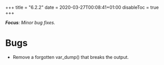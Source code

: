 +++
title = "6.2.2"
date = 2020-03-27T00:08:41+01:00
disableToc = true
+++

***Focus**: Minor bug fixes.*

# Bugs

* Remove a forgotten var_dump() that breaks the output.
